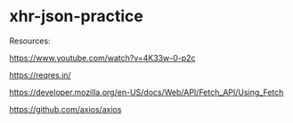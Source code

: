 # xhr-json-practice

Resources: 

https://www.youtube.com/watch?v=4K33w-0-p2c

https://reqres.in/

https://developer.mozilla.org/en-US/docs/Web/API/Fetch_API/Using_Fetch

https://github.com/axios/axios

